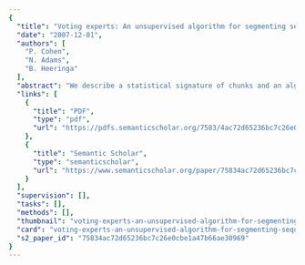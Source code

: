 ```yaml
---
{
  "title": "Voting experts: An unsupervised algorithm for segmenting sequences",
  "date": "2007-12-01",
  "authors": [
    "P. Cohen",
    "N. Adams",
    "B. Heeringa"
  ],
  "abstract": "We describe a statistical signature of chunks and an algorithm for finding chunks. While there is no formal definition of chunks, they may be reliably identified as configurations with low internal entropy or unpredictability and high entropy at their boundaries. We show that the log frequency of a chunk is a measure of its internal entropy. The Voting-Experts exploits the signature of chunks to find word boundaries in text from four languages and episode boundaries in the activities of a mobile robot.",
  "links": [
    {
      "title": "PDF",
      "type": "pdf",
      "url": "https://pdfs.semanticscholar.org/7583/4ac72d65236bc7c26e0cbe1a47b66ae30969.pdf"
    },
    {
      "title": "Semantic Scholar",
      "type": "semanticscholar",
      "url": "https://www.semanticscholar.org/paper/75834ac72d65236bc7c26e0cbe1a47b66ae30969"
    }
  ],
  "supervision": [],
  "tasks": [],
  "methods": [],
  "thumbnail": "voting-experts-an-unsupervised-algorithm-for-segmenting-sequences-thumb.jpg",
  "card": "voting-experts-an-unsupervised-algorithm-for-segmenting-sequences-card.jpg",
  "s2_paper_id": "75834ac72d65236bc7c26e0cbe1a47b66ae30969"
}
---
```


